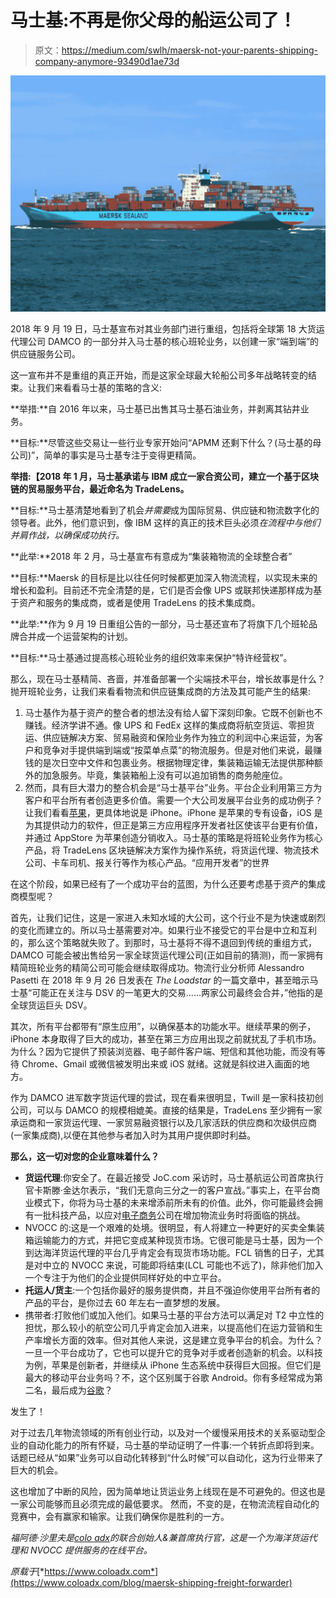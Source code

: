 # 马士基:不再是你父母的船运公司了！

> 原文：<https://medium.com/swlh/maersk-not-your-parents-shipping-company-anymore-93490d1ae73d>

![](img/0a87f531cad6b49421d71304b2b7f2e6.png)

2018 年 9 月 19 日，马士基宣布对其业务部门进行重组，包括将全球第 18 大货运代理公司 DAMCO 的一部分并入马士基的核心班轮业务，以创建一家“端到端”的供应链服务公司。

这一宣布并不是重组的真正开始，而是这家全球最大轮船公司多年战略转变的结束。让我们来看看马士基的策略的含义:

**举措:**自 2016 年以来，马士基已出售其马士基石油业务，并剥离其钻井业务。

**目标:**尽管这些交易让一些行业专家开始问“APMM 还剩下什么？(马士基的母公司)”，简单的事实是马士基专注于变得更精简。

**举措:【2018 年 1 月，马士基承诺与 IBM 成立一家合资公司，建立一个基于区块链的贸易服务平台，最近命名为 TradeLens。**

**目标:**马士基清楚地看到了机会*并需要*成为国际贸易、供应链和物流数字化的领导者。此外，他们意识到，像 IBM 这样的真正的技术巨头必须*在流程中与他们并肩作战，以确保成功执行。*

**此举:**2018 年 2 月，马士基宣布有意成为“集装箱物流的全球整合者”

**目标:**Maersk 的目标是比以往任何时候都更加深入物流流程，以实现未来的增长和盈利。目前还不完全清楚的是，它们是否会像 UPS 或联邦快递那样成为基于资产和服务的集成商，或者是使用 TradeLens 的技术集成商。

**此举:**作为 9 月 19 日重组公告的一部分，马士基还宣布了将旗下几个班轮品牌合并成一个运营架构的计划。

**目标:**马士基通过提高核心班轮业务的组织效率来保护“特许经营权”。

那么，现在马士基精简、吝啬，并准备部署一个尖端技术平台，增长故事是什么？抛开班轮业务，让我们来看看物流和供应链集成商的方法及其可能产生的结果:

1.  马士基作为基于资产的整合者的想法没有给人留下深刻印象。它既不创新也不赚钱。经济学讲不通。像 UPS 和 FedEx 这样的集成商将航空货运、零担货运、供应链解决方案、贸易融资和保险业务作为独立的利润中心来运营，为客户和竞争对手提供端到端或“按菜单点菜”的物流服务。但是对他们来说，最赚钱的是次日空中文件和包裹业务。根据物理定律，集装箱运输无法提供那种额外的加急服务。毕竟，集装箱船上没有可以追加销售的商务舱座位。
2.  然而，具有巨大潜力的整合机会是“马士基平台”业务。平台企业利用第三方为客户和平台所有者创造更多价值。需要一个大公司发展平台业务的成功例子？让我们看看[苹果](https://www.coloadx.com/blog/apple-amazon-trillion-dollar-logistics-showdown)，更具体地说是 iPhone。iPhone 是苹果的专有设备，iOS 是为其提供动力的软件，但正是第三方应用程序开发者社区使该平台更有价值，并通过 AppStore 为苹果创造分销收入。马士基的策略是将班轮业务作为核心产品，将 TradeLens 区块链解决方案作为操作系统，将货运代理、物流技术公司、卡车司机、报关行等作为核心产品。“应用开发者”的世界

在这个阶段，如果已经有了一个成功平台的蓝图，为什么还要考虑基于资产的集成商模型呢？

首先，让我们记住，这是一家进入未知水域的大公司，这个行业不是为快速或剧烈的变化而建立的。所以马士基需要对冲。如果行业不接受它的平台是中立和互利的，那么这个策略就失败了。到那时，马士基将不得不退回到传统的重组方式，DAMCO 可能会被出售给另一家全球货运代理公司(正如目前的猜测)，而一家拥有精简班轮业务的精简公司可能会继续取得成功。物流行业分析师 Alessandro Pasetti 在 2018 年 9 月 26 日发表在 *The Loadstar* 的一篇文章中，甚至暗示马士基“可能正在关注与 DSV 的一笔更大的交易……两家公司最终会合并，”他指的是全球货运巨头 DSV。

其次，所有平台都带有“原生应用”，以确保基本的功能水平。继续苹果的例子，iPhone 本身取得了巨大的成功，甚至在第三方应用出现之前就扰乱了手机市场。为什么？因为它提供了预装浏览器、电子邮件客户端、短信和其他功能，而没有等待 Chrome、Gmail 或微信被发明出来或 iOS 就绪。这就是斜纹进入画面的地方。

作为 DAMCO 进军数字货运代理的尝试，现在看来很明显，Twill 是一家科技初创公司，可以与 DAMCO 的规模相媲美。直接的结果是，TradeLens 至少拥有一家承运商和一家货运代理、一家贸易融资银行以及几家活跃的供应商和次级供应商(一家集成商),以便在其他参与者加入时为其用户提供即时利益。

**那么，这一切对您的企业意味着什么？**

*   **货运代理**:你安全了。在最近接受 JoC.com 采访时，马士基航运公司首席执行官卡斯滕·金达尔表示，“我们无意向三分之一的客户宣战。”事实上，在平台商业模式下，你将为马士基的未来增添前所未有的价值。此外，你可能最终会拥有一批科技产品，以应对[电子商务](https://www.coloadx.com/blog/is-amazon-finally-set-to-conquer-freight)公司在增加物流业务时将面临的挑战。
*   NVOCC 的:这是一个艰难的处境。很明显，有人将建立一种更好的买卖全集装箱运输能力的方式，并把它变成某种现货市场。它很可能是马士基，因为一个到达海洋货运代理的平台几乎肯定会有现货市场功能。FCL 销售的日子，尤其是对中立的 NVOCC 来说，可能即将结束(LCL 可能也不远了)，除非他们加入一个专注于为他们的企业提供同样好处的中立平台。
*   **托运人/货主**:一个包括你最好的服务提供商，并且不强迫你使用平台所有者的产品的平台，是你过去 60 年左右一直梦想的发展。
*   携带者:打败他们或加入他们。如果马士基的平台方法可以满足对 T2 中立性的担忧，那么较小的航空公司几乎肯定会加入进来，以提高他们在运力营销和生产率增长方面的效率。但对其他人来说，这是建立竞争平台的机会。为什么？一旦一个平台成功了，它也可以提升它的竞争对手或者创造新的机会。以科技为例，苹果是创新者，并继续从 iPhone 生态系统中获得巨大回报。但它们是最大的移动平台业务吗？不，这个区别属于谷歌 Android。你有多经常成为第二名，最后成为[谷歌](https://www.coloadx.com/blog/ok-google-welcome-to-logistics)？

发生了！

对于过去几年物流领域的所有创业行动，以及对一个缓慢采用技术的关系驱动型企业的自动化能力的所有怀疑，马士基的举动证明了一件事:一个转折点即将到来。话题已经从“如果”业务可以自动化转移到“什么时候”可以自动化，这为行业带来了巨大的机会。

这也增加了中断的风险，因为简单地让货运业务上线现在是不可避免的。但这也是一家公司能够而且必须完成的最低要求。
然而，不变的是，在物流流程自动化的竞赛中，会有赢家和输家。让我们确保你是胜利的一方。

*福阿德·沙里夫是*[*colo adx*](http://www.coloadx.com/)*的联合创始人&兼首席执行官，这是一个为海洋货运代理和 NVOCC 提供服务的在线平台。*

*原载于*[*https://www.coloadx.com*](https://www.coloadx.com/blog/maersk-shipping-freight-forwarder)